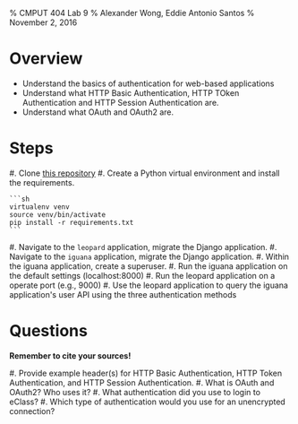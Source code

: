 % CMPUT 404 Lab 9
% Alexander Wong, Eddie Antonio Santos
% November 2, 2016

# Overview

 - Understand the basics of authentication for web-based applications
 - Understand what HTTP Basic Authentication, HTTP TOken Authentication
   and HTTP Session Authentication are.
 - Understand what OAuth and OAuth2 are.

[repo]: https://github.com/CMPUT404W2016/CMPUT404LAB9_W2016

# Steps

 #. Clone [this repository][repo]
 #. Create a Python virtual environment and install the requirements.

    ```sh
    virtualenv venv
    source venv/bin/activate
    pip install -r requirements.txt
    ```

 #. Navigate to the `leopard` application, migrate the Django application.
 #. Navigate to the `iguana` application, migrate the Django application.
 #. Within the iguana application, create a superuser.
 #. Run the iguana application on the default settings (localhost:8000)
 #. Run the leopard application on a operate port (e.g., 9000)
 #. Use the leopard application to query the iguana application's user
    API using the three authentication methods

# Questions

**Remember to cite your sources!**

 #. Provide example header(s) for
    HTTP Basic Authentication, HTTP Token Authentication, and HTTP
    Session  Authentication.
 #. What is OAuth and OAuth2? Who uses it?
 #. What authentication did you use to login to eClass?
 #. Which type of authentication would you use for an unencrypted
    connection?
